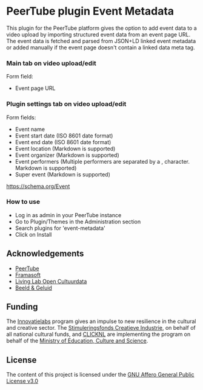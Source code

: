 # PeerTube plugin Event Metadata

This plugin for the PeerTube platform gives the option to add event data to a video upload by importing structured event data from an event page URL. The event data is fetched and parsed from JSON+LD linked event metadata or added manually if the event page doesn't contain a linked data meta tag.

### Main tab on video upload/edit

Form field:

* Event page URL

### Plugin settings tab on video upload/edit

Form fields:

* Event name
* Event start date (ISO 8601 date format)
* Event end date (ISO 8601 date format)
* Event location (Markdown is supported)
* Event organizer (Markdown is supported)
* Event performers (Multiple performers are separated by a , character. Markdown is supported)
* Super event (Markdown is supported)

https://schema.org/Event

### How to use

* Log in as admin in your PeerTube instance
* Go to Plugin/Themes in the Administration section
* Search plugins for 'event-metadata'
* Click on Install

## Acknowledgements

* [PeerTube](https://joinpeertube.org/)
* [Framasoft](https://framasoft.org/)
* [Living Lab Open Cultuurdata](https://innovatielabs.org/projecten/living+lab+open+cultuurdata/)
* [Beeld & Geluid](https://beeldengeluid.nl/)

## Funding

The [Innovatielabs](https://innovatielabs.org/) program gives an impulse to new resilience in the cultural and creative sector. The [Stimuleringsfonds Creatieve Industrie](https://www.stimuleringsfonds.nl/), on behalf of all national cultural funds, and [CLICKNL](https://www.clicknl.nl/) are implementing the program on behalf of the [Ministry of Education, Culture and Science](https://www.rijksoverheid.nl/ministeries/ministerie-van-onderwijs-cultuur-en-wetenschap).

## License

The content of this project is licensed under the [GNU Affero General Public License v3.0](LICENSE.md)
